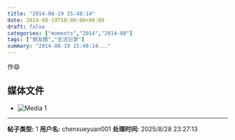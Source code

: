 ```yaml
---
title: "2014-08-19 15:48:14"
date: 2014-08-19T10:00:00+08:00
draft: false
categories: ["moments","2014","2014-08"]
tags: ["朋友圈","生活记录"]
summary: "2014-08-19 15:48:14..."
---
```


作😄

## 媒体文件

- ![Media 1](/Moments/photos/2014-08-19/201408191548140.jpg)

---

**帖子类型:** 1
**用户名:** chenxueyuan001
**处理时间:** 2025/8/28 23:27:13
